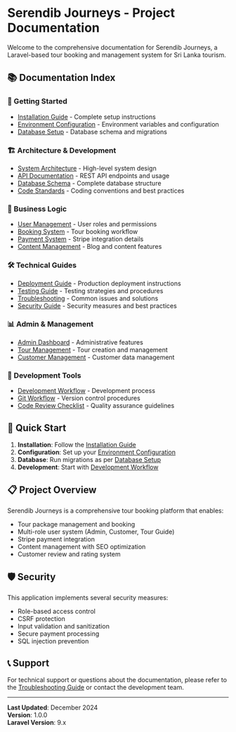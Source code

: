 # Serendib Journeys - Project Documentation

Welcome to the comprehensive documentation for Serendib Journeys, a Laravel-based tour booking and management system for Sri Lanka tourism.

## 📚 Documentation Index

### 🚀 Getting Started
- [Installation Guide](./installation.md) - Complete setup instructions
- [Environment Configuration](./environment.md) - Environment variables and configuration
- [Database Setup](./database.md) - Database schema and migrations

### 🏗️ Architecture & Development
- [System Architecture](./architecture.md) - High-level system design
- [API Documentation](./api.md) - REST API endpoints and usage
- [Database Schema](./database-schema.md) - Complete database structure
- [Code Standards](./code-standards.md) - Coding conventions and best practices

### 🎯 Business Logic
- [User Management](./user-management.md) - User roles and permissions
- [Booking System](./booking-system.md) - Tour booking workflow
- [Payment System](./payment-system.md) - Stripe integration details
- [Content Management](./content-management.md) - Blog and content features

### 🛠️ Technical Guides
- [Deployment Guide](./deployment.md) - Production deployment instructions
- [Testing Guide](./testing.md) - Testing strategies and procedures
- [Troubleshooting](./troubleshooting.md) - Common issues and solutions
- [Security Guide](./security.md) - Security measures and best practices

### 📊 Admin & Management
- [Admin Dashboard](./admin-dashboard.md) - Administrative features
- [Tour Management](./tour-management.md) - Tour creation and management
- [Customer Management](./customer-management.md) - Customer data management

### 🔧 Development Tools
- [Development Workflow](./development-workflow.md) - Development process
- [Git Workflow](./git-workflow.md) - Version control procedures
- [Code Review Checklist](./code-review.md) - Quality assurance guidelines

## 🎯 Quick Start

1. **Installation**: Follow the [Installation Guide](./installation.md)
2. **Configuration**: Set up your [Environment Configuration](./environment.md)
3. **Database**: Run migrations as per [Database Setup](./database.md)
4. **Development**: Start with [Development Workflow](./development-workflow.md)

## 📋 Project Overview

Serendib Journeys is a comprehensive tour booking platform that enables:
- Tour package management and booking
- Multi-role user system (Admin, Customer, Tour Guide)
- Stripe payment integration
- Content management with SEO optimization
- Customer review and rating system

## 🛡️ Security

This application implements several security measures:
- Role-based access control
- CSRF protection
- Input validation and sanitization
- Secure payment processing
- SQL injection prevention

## 📞 Support

For technical support or questions about the documentation, please refer to the [Troubleshooting Guide](./troubleshooting.md) or contact the development team.

---

**Last Updated**: December 2024  
**Version**: 1.0.0  
**Laravel Version**: 9.x 